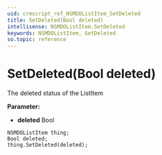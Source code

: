 ```yaml
---
uid: crmscript_ref_NSMDOListItem_SetDeleted
title: SetDeleted(Bool deleted)
intellisense: NSMDOListItem.SetDeleted
keywords: NSMDOListItem, GetDeleted
so.topic: reference
---
```


# SetDeleted(Bool deleted)

The deleted status of the ListItem

**Parameter:** 
 - **deleted** Bool

```crmscript
NSMDOListItem thing;
Bool deleted;
thing.SetDeleted(deleted);
```

